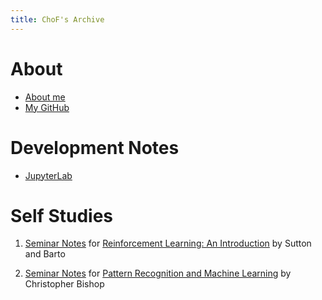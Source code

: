 ```yaml
---
title: ChoF's Archive
---
```


# About

- [About me](/aboutme/)
- [My GitHub](https://github.com/chofchof)

# Development Notes

- [JupyterLab](/jupyterlab/)

# Self Studies

1. [Seminar Notes](https://github.com/chofchof/reinforcement-learning-an-introduction) for [Reinforcement Learning: An Introduction](http://incompleteideas.net/book/the-book-2nd.html) by Sutton and Barto

2. [Seminar Notes](https://github.com/chofchof/PRML) for [Pattern Recognition and Machine Learning](https://www.microsoft.com/en-us/research/people/cmbishop/#!prml-book) by Christopher Bishop
